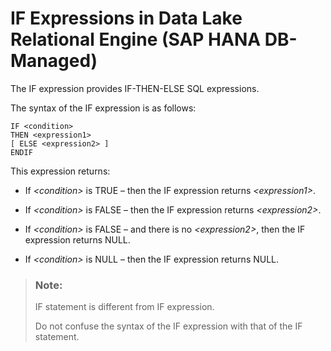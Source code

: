 <!-- loioff6ff4190a884a6a8ed71e9ebb1cdba4 -->

# IF Expressions in Data Lake Relational Engine \(SAP HANA DB-Managed\)

The IF expression provides IF-THEN-ELSE SQL expressions.



The syntax of the IF expression is as follows:

```
IF <condition>
THEN <expression1> 
[ ELSE <expression2> ] 
ENDIF
```

This expression returns:

-   If *<condition\>* is TRUE – then the IF expression returns *<expression1\>*.

-   If *<condition\>* is FALSE – then the IF expression returns *<expression2\>*.

-   If *<condition\>* is FALSE – and there is no *<expression2\>*, then the IF expression returns NULL.

-   If *<condition\>* is NULL – then the IF expression returns NULL.


> ### Note:  
> IF statement is different from IF expression.
> 
> Do not confuse the syntax of the IF expression with that of the IF statement.

